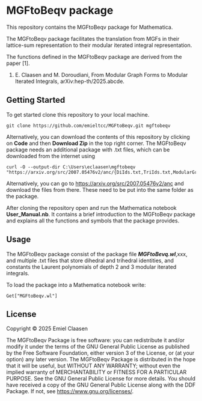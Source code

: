 # MGFtoBeqv package

This repository contains the MGFtoBeqv package for Mathematica.

The MGFtoBeqv package facilitates the translation from MGFs in their lattice-sum representation to their modular iterated integral representation.

The functions defined in the MGFtoBeqv package are derived from the paper [1].

1. E. Claasen and M. Doroudiani, From Modular Graph Forms to Modular Iterated Integrals, arXiv:hep-th/2025.abcde.

## Getting Started

To get started clone this repository to your local machine.

```
git clone https://github.com/emieltcc/MGFtoBeqv.git mgftobeqv
```

Alternatively, you can download the contents of this repository by clicking on **Code** and then **Download Zip** in the top right corner.
The MGFtoBeqv package needs an additional package with .txt files, which can be downloaded from the internet using 

```
curl -O --output-dir C:\Users\eclaasen\mgftobeqv "https://arxiv.org/src/2007.05476v2/anc/{DiIds.txt,TriIds.txt,ModularGraphForms.m}"
```

Alternatively, you can go to https://arxiv.org/src/2007.05476v2/anc and download the files from there. These need to be put into the same folder as the package.

After cloning the repository open and run the Mathematica notebook **User_Manual.nb**. It contains a brief introduction to the MGFtoBeqv package and explains all the functions and symbols that the package provides.

## Usage

The MGFtoBeqv package consist of the package file ***MGFtoBevq.wl***,xxx, and multiple .txt files that store dihedral and trihedral identities, and constants the Laurent polynomials of depth 2 and 3 modular iterated integrals.

To load the package into a Mathematica notebook write:

```
Get["MGFtoBeqv.wl"]
```

## License
Copyright © 2025 Emiel Claasen

The MGFtoBeqv Package is free software: you can redistribute it and/or modify it under the terms of the GNU General Public License as published by the Free Software Foundation, either version 3 of the License, or (at your option) any later version.
The MGFtoBeqv Package is distributed in the hope that it will be useful, but WITHOUT ANY WARRANTY; without even the implied warranty of MERCHANTABILITY or FITNESS FOR A PARTICULAR PURPOSE. See the GNU General Public License for more details.
You should have received a copy of the GNU General Public License along with the DDF Package. If not, see https://www.gnu.org/licenses/.
